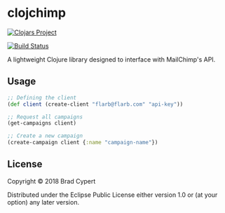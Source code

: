 # clojchimp
[![Clojars Project](http://clojars.org/clojchimp/latest-version.svg)](http://clojars.org/clojchimp)

[![Build Status](https://travis-ci.org/bradcypert/clojchimp.svg?branch=master)](https://travis-ci.org/bradcypert/clojchimp)

A lightweight Clojure library designed to interface with MailChimp's API.

## Usage

```clojure
;; Defining the client
(def client (create-client "flarb@flarb.com" "api-key"))

;; Request all campaigns
(get-campaigns client)

;; Create a new campaign
(create-campaign client {:name "campaign-name"})
```

## License

Copyright © 2018 Brad Cypert

Distributed under the Eclipse Public License either version 1.0 or (at
your option) any later version.
